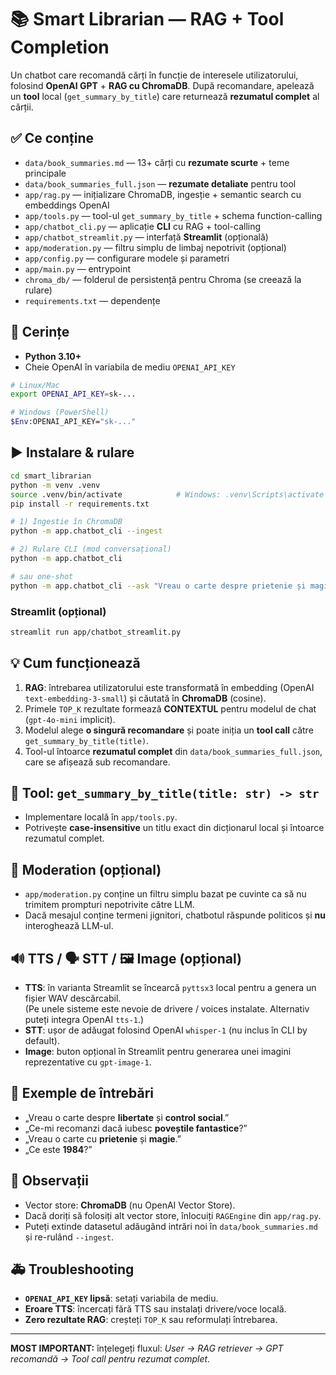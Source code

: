 # 📚 Smart Librarian — RAG + Tool Completion

Un chatbot care recomandă cărți în funcție de interesele utilizatorului, folosind **OpenAI GPT** + **RAG cu ChromaDB**.
După recomandare, apelează un **tool** local (`get_summary_by_title`) care returnează **rezumatul complet** al cărții.

## ✅ Ce conține
- `data/book_summaries.md` — 13+ cărți cu **rezumate scurte** + teme principale
- `data/book_summaries_full.json` — **rezumate detaliate** pentru tool
- `app/rag.py` — inițializare ChromaDB, ingesție + semantic search cu embeddings OpenAI
- `app/tools.py` — tool-ul `get_summary_by_title` + schema function-calling
- `app/chatbot_cli.py` — aplicație **CLI** cu RAG + tool-calling
- `app/chatbot_streamlit.py` — interfață **Streamlit** (opțională)
- `app/moderation.py` — filtru simplu de limbaj nepotrivit (opțional)
- `app/config.py` — configurare modele și parametri
- `app/main.py` — entrypoint
- `chroma_db/` — folderul de persistență pentru Chroma (se creează la rulare)
- `requirements.txt` — dependențe

## 🔧 Cerințe
- **Python 3.10+**
- Cheie OpenAI în variabila de mediu `OPENAI_API_KEY`

```bash
# Linux/Mac
export OPENAI_API_KEY=sk-...

# Windows (PowerShell)
$Env:OPENAI_API_KEY="sk-..."
```

## ▶️ Instalare & rulare
```bash
cd smart_librarian
python -m venv .venv
source .venv/bin/activate            # Windows: .venv\Scripts\activate
pip install -r requirements.txt

# 1) Ingestie în ChromaDB
python -m app.chatbot_cli --ingest

# 2) Rulare CLI (mod conversațional)
python -m app.chatbot_cli

# sau one-shot
python -m app.chatbot_cli --ask "Vreau o carte despre prietenie și magie"
```

### Streamlit (opțional)
```bash
streamlit run app/chatbot_streamlit.py
```

## 💡 Cum funcționează
1. **RAG**: întrebarea utilizatorului este transformată în embedding (OpenAI `text-embedding-3-small`) și căutată în **ChromaDB** (cosine).  
2. Primele `TOP_K` rezultate formează **CONTEXTUL** pentru modelul de chat (`gpt-4o-mini` implicit).
3. Modelul alege **o singură recomandare** și poate iniția un **tool call** către `get_summary_by_title(title)`.
4. Tool-ul întoarce **rezumatul complet** din `data/book_summaries_full.json`, care se afișează sub recomandare.

## 🧰 Tool: `get_summary_by_title(title: str) -> str`
- Implementare locală în `app/tools.py`.
- Potrivește **case-insensitive** un titlu exact din dicționarul local și întoarce rezumatul complet.

## 🧱 Moderation (opțional)
- `app/moderation.py` conține un filtru simplu bazat pe cuvinte ca să nu trimitem prompturi nepotrivite către LLM.
- Dacă mesajul conține termeni jignitori, chatbotul răspunde politicos și **nu** interoghează LLM-ul.

## 🔊 TTS / 🗣️ STT / 🖼️ Image (opțional)
- **TTS**: în varianta Streamlit se încearcă `pyttsx3` local pentru a genera un fișier WAV descărcabil.  
  (Pe unele sisteme este nevoie de drivere / voices instalate. Alternativ puteți integra OpenAI `tts-1`.)  
- **STT**: ușor de adăugat folosind OpenAI `whisper-1` (nu inclus în CLI by default).  
- **Image**: buton opțional în Streamlit pentru generarea unei imagini reprezentative cu `gpt-image-1`.

## 🧪 Exemple de întrebări
- „Vreau o carte despre **libertate** și **control social**.”  
- „Ce-mi recomanzi dacă iubesc **poveștile fantastice**?”  
- „Vreau o carte cu **prietenie** și **magie**.”  
- „Ce este **1984**?”

## 📝 Observații
- Vector store: **ChromaDB** (nu OpenAI Vector Store).  
- Dacă doriți să folosiți alt vector store, înlocuiți `RAGEngine` din `app/rag.py`.  
- Puteți extinde datasetul adăugând intrări noi în `data/book_summaries.md` și re-rulând `--ingest`.

## 🚑 Troubleshooting
- **`OPENAI_API_KEY` lipsă**: setați variabila de mediu.
- **Eroare TTS**: încercați fără TTS sau instalați drivere/voce locală.
- **Zero rezultate RAG**: creșteți `TOP_K` sau reformulați întrebarea.

---

**MOST IMPORTANT:** înțelegeți fluxul: *User → RAG retriever → GPT recomandă → Tool call pentru rezumat complet*.
